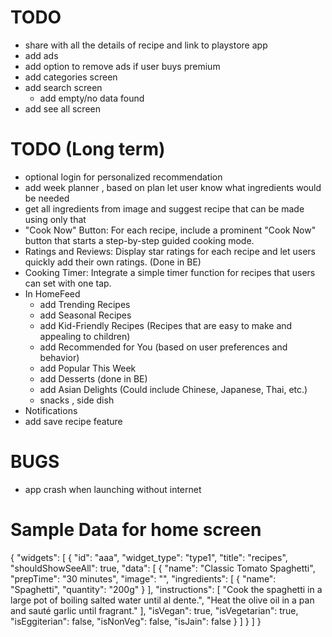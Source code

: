 # TODO
- share with all the details of recipe and link to playstore app
- add ads 
- add option to remove ads if user buys premium
- add categories screen
- add search screen
  - add empty/no data found
- add see all screen

# TODO (Long term)
- optional login for personalized recommendation
- add week planner , based on plan let user know what ingredients would be needed
- get all ingredients from image and suggest recipe that can be made using only that
- "Cook Now" Button: For each recipe, include a prominent "Cook Now" button that starts a step-by-step guided cooking mode.
- Ratings and Reviews: Display star ratings for each recipe and let users quickly add their own ratings. (Done in BE)
- Cooking Timer: Integrate a simple timer function for recipes that users can set with one tap.
- In HomeFeed
  - add Trending Recipes
  - add Seasonal Recipes
  - add Kid-Friendly Recipes (Recipes that are easy to make and appealing to children)
  - add Recommended for You (based on user preferences and behavior)
  - add Popular This Week
  - add Desserts (done in BE)
  - add Asian Delights (Could include Chinese, Japanese, Thai, etc.)
  - snacks , side dish
- Notifications
- add save recipe feature

# BUGS
- app crash when launching without internet

# Sample Data for home screen

{
"widgets": [
{
"id": "aaa",
"widget_type": "type1",
"title": "recipes",
"shouldShowSeeAll": true,
"data": [
{
"name": "Classic Tomato Spaghetti",
"prepTime": "30 minutes",
"image": "",
"ingredients": [
{
"name": "Spaghetti",
"quantity": "200g"
}
],
"instructions": [
"Cook the spaghetti in a large pot of boiling salted water until al dente.",
"Heat the olive oil in a pan and sauté garlic until fragrant."
],
"isVegan": true,
"isVegetarian": true,
"isEggiterian": false,
"isNonVeg": false,
"isJain": false
}
]
}
]
}